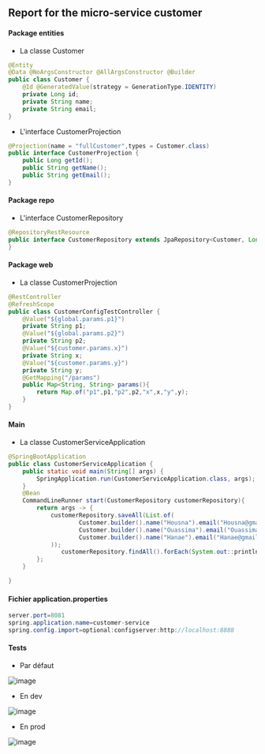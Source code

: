 ## Report for the micro-service customer

#### Package entities

+ La classe Customer

```java
@Entity
@Data @NoArgsConstructor @AllArgsConstructor @Builder
public class Customer {
    @Id @GeneratedValue(strategy = GenerationType.IDENTITY)
    private Long id;
    private String name;
    private String email;
}
```

+ L'interface CustomerProjection

```java
@Projection(name = "fullCustomer",types = Customer.class)
public interface CustomerProjection {
    public Long getId();
    public String getName();
    public String getEmail();
}
```

#### Package repo

+ L'interface CustomerRepository

```java
@RepositoryRestResource
public interface CustomerRepository extends JpaRepository<Customer, Long> {
}
```

#### Package web
+ La classe CustomerProjection
```java
@RestController
@RefreshScope
public class CustomerConfigTestController {
    @Value("${global.params.p1}")
    private String p1;
    @Value("${global.params.p2}")
    private String p2;
    @Value("${customer.params.x}")
    private String x;
    @Value("${customer.params.y}")
    private String y;
    @GetMapping("/params")
    public Map<String, String> params(){
        return Map.of("p1",p1,"p2",p2,"x",x,"y",y);
    }
}
```


#### Main
+ La classe CustomerServiceApplication
```java
@SpringBootApplication
public class CustomerServiceApplication {
	public static void main(String[] args) {
		SpringApplication.run(CustomerServiceApplication.class, args);
	}
	@Bean
	CommandLineRunner start(CustomerRepository customerRepository){
		return args -> {
		   	customerRepository.saveAll(List.of(
					Customer.builder().name("Housna").email("Housna@gmail.com").build(),
					Customer.builder().name("Ouassima").email("Ouassima@gmail.com").build(),
					Customer.builder().name("Hanae").email("Hanae@gmail.com").build()
			));
			   customerRepository.findAll().forEach(System.out::println);
		};
	}

}
```


#### Fichier application.properties

```java
server.port=8081
spring.application.name=customer-service
spring.config.import=optional:configserver:http://localhost:8888
```

#### Tests 
- Par défaut
  
![image](https://github.com/WebProjDeveloper/JEE_All_Activities/assets/125798807/7405b7cb-db68-4acd-b259-0253a767d930)

- En dev

![image](https://github.com/WebProjDeveloper/JEE_All_Activities/assets/125798807/bbbb516d-8406-44eb-bcce-726f4b451f0e)

- En prod

![image](https://github.com/WebProjDeveloper/JEE_All_Activities/assets/125798807/52ea5782-029e-44f8-a1ac-6c6d8d1ff5b0)



